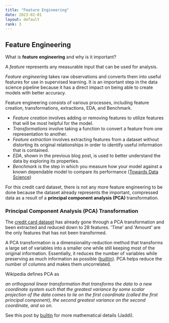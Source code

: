 ```yaml
--- 
title: "Feature Engineering"
date: 2023-02-01
layout: default
rank: 3
---
```

## Feature Engineering

What is **feature engineering** and why is it important?

A *feature* represents any measurable input that can be used for analysis. 

*Feature engineering* takes raw observations and converts them into useful features for use in supervised learning. It is an important step in the data science pipeline because it has a direct impact on being able to create models with better accuracy. 

Feature engineering consists of various processes, including feature creation, transformations, extractions, EDA, and Benchmark. 
- *Feature creation* involves adding or removing features to utilize features that will be most helpful for the model.
- *Transformations* involve taking a function to convert a feature from one representation to another.
- *Feature extraction* involves extracting features from a dataset without distorting its original relationships in order to identify useful information that is contained.
- *EDA*, shown in the previous blog post, is used to better understand the data by exploring its properties. 
- *Benchmark* is the step in which you measure how your model against a known dependable model to compare its performance ([Towards Data Science](https://towardsdatascience.com/what-is-feature-engineering-importance-tools-and-techniques-for-machine-learning-2080b0269f10))

For this credit card dataset, there is not any more feature engineering to be done because the dataset already represents the important, compressed data as a result of a **principal component analysis (PCA)** transformation.

### Principal Component Analysis (PCA) Transformation

The [credit card dataset](https://www.kaggle.com/datasets/mlg-ulb/creditcardfraud) has already gone through a PCA transformation and been extracted and reduced down to 28 features. 'Time' and 'Amount' are the only features that has not been transformed.

A PCA transformation is a dimensionality-reduction method that transforms a large set of variables into a smaller one while still keeping most of the original information. Essentially, it reduces the number of variables while preserving as much information as possible ([builtin](https://builtin.com/data-science/step-step-explanation-principal-component-analysis)). PCA helps reduce the number of columns and makes them uncorrelated.

Wikipedia defines PCA as

*an orthogonal linear transformation that transforms the data to a new coordinate system such that the greatest variance by some scalar projection of the data comes to lie on the first coordinate (called the first principal component), the second greatest variance on the second coordinate, and so on.*

See this post by [builtin](https://builtin.com/data-science/step-step-explanation-principal-component-analysis) for more mathematical details (Jaddi).

